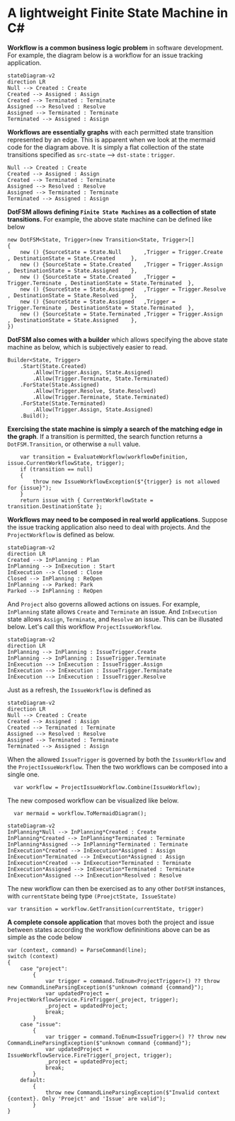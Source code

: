 ﻿# A lightweight Finite State Machine in C#

**Workflow is a common business logic problem** in software development. For example, the diagram below is a workflow for an issue tracking application.
```mermaid
stateDiagram-v2
direction LR
Null --> Created : Create
Created --> Assigned : Assign
Created --> Terminated : Terminate
Assigned --> Resolved : Resolve
Assigned --> Terminated : Terminate
Terminated --> Assigned : Assign
```

**Workflows are essentially graphs** with each permitted state transition represented by an edge. This is apparent when we look at the mermaid code for the diagram above. It is simply a flat collection of the state transitions specified as `src-state` --> `dst-state` : `trigger`. 
```
Null --> Created : Create
Created --> Assigned : Assign
Created --> Terminated : Terminate
Assigned --> Resolved : Resolve
Assigned --> Terminated : Terminate
Terminated --> Assigned : Assign
```

**DotFSM allows defining `Finite State Machines` as a collection of state transitions.** For example, the above state machine can be defined like below
```
new DotFSM<State, Trigger>(new Transition<State, Trigger>[]
{
    new () {SourceState = State.Null       ,Trigger = Trigger.Create    , DestinationState = State.Created     },
    new () {SourceState = State.Created    ,Trigger = Trigger.Assign    , DestinationState = State.Assigned    },
    new () {SourceState = State.Created    ,Trigger = Trigger.Terminate , DestinationState = State.Terminated  },
    new () {SourceState = State.Assigned   ,Trigger = Trigger.Resolve   , DestinationState = State.Resolved    },
    new () {SourceState = State.Assigned   ,Trigger = Trigger.Terminate , DestinationState = State.Terminated  },
    new () {SourceState = State.Terminated ,Trigger = Trigger.Assign    , DestinationState = State.Assigned    },
})
```
**DotFSM also comes with a builder** which allows specifying the above state machine as below, which is subjectively easier to read.
```
Builder<State, Trigger>
    .Start(State.Created)
        .Allow(Trigger.Assign, State.Assigned)
        .Allow(Trigger.Terminate, State.Terminated)
    .ForState(State.Assigned)
        .Allow(Trigger.Resolve, State.Resolved)
        .Allow(Trigger.Terminate, State.Terminated)
    .ForState(State.Terminated)
        .Allow(Trigger.Assign, State.Assigned)
    .Build();
```

**Exercising the state machine is simply a search of the matching edge in the graph**. If a transition is permitted, the search function returns a `DotFSM.Transition`, or otherwise a `null` value.
```
    var transition = EvaluateWorkflow(workflowDefinition, issue.CurrentWorkflowState, trigger);
    if (transition == null)
    {
        throw new IssueWorkflowException($"{trigger} is not allowed for {issue}");
    }
    return issue with { CurrentWorkflowState = transition.DestinationState };
```

**Workflows may need to be composed in real world applications**. Suppose the issue tracking application also need to deal with projects. And the `ProjectWorkflow` is defined as below.
```mermaid
stateDiagram-v2
direction LR
Created --> InPlanning : Plan
InPlanning --> InExecution : Start
InExecution --> Closed : Close
Closed --> InPlanning : ReOpen
InPlanning --> Parked: Park
Parked --> InPlanning : ReOpen
```
And `Project` also governs allowed actions on issues. For example, `InPlanning` state allows `Create` and `Terminate` an issue. And `InExecution` state allows `Assign`, `Terminate`, and `Resolve` an issue. This can be illusated below. Let's call this workflow `ProjectIssueWorkflow`.
```mermaid
stateDiagram-v2
direction LR
InPlanning --> InPlanning : IssueTrigger.Create
InPlanning --> InPlanning : IssueTrigger.Terminate
InExecution --> InExecution : IssueTrigger.Assign
InExecution --> InExecution : IssueTrigger.Terminate
InExecution --> InExecution : IssueTrigger.Resolve
```
Just as a refresh, the `IssueWorkflow` is defined as 
```mermaid
stateDiagram-v2
direction LR
Null --> Created : Create
Created --> Assigned : Assign
Created --> Terminated : Terminate
Assigned --> Resolved : Resolve
Assigned --> Terminated : Terminate
Terminated --> Assigned : Assign
```

When the allowed `IssueTrigger` is governed by both the `IssueWorkflow` and the `ProjectIssueWorkflow`. Then the two workflows can be composed into a single one.
```
  var workflow = ProjectIssueWorkflow.Combine(IssueWorkflow);
```
The new composed workflow can be visualized like below.
```
  var mermaid = workflow.ToMermaidDiagram();
```
```mermaid
stateDiagram-v2
InPlanning*Null --> InPlanning*Created : Create
InPlanning*Created --> InPlanning*Terminated : Terminate
InPlanning*Assigned --> InPlanning*Terminated : Terminate
InExecution*Created --> InExecution*Assigned : Assign
InExecution*Terminated --> InExecution*Assigned : Assign
InExecution*Created --> InExecution*Terminated : Terminate
InExecution*Assigned --> InExecution*Terminated : Terminate
InExecution*Assigned --> InExecution*Resolved : Resolve

```

The new workflow can then be exercised as to any other `DotFSM` instances, with `currentState` being type `(ProejctState, IssueState)`
```
var transition = workflow.GetTransition(currentState, trigger)
```

**A complete console application** that moves both the project and issue between states according the workflow defininitions above can be as simple as the code below
```
var (context, command) = ParseCommand(line);
switch (context)
{
    case "project":
        {
            var trigger = command.ToEnum<ProjectTrigger>() ?? throw new CommandLineParsingException($"unknown command {command}");
            var updatedProject = ProjectWorkflowService.FireTrigger(_project, trigger);
            _project = updatedProject;
            break;
        }
    case "issue":
        {
            var trigger = command.ToEnum<IssueTrigger>() ?? throw new CommandLineParsingException($"unknown command {command}");
            var updatedProject = IssueWorkflowService.FireTrigger(_project, trigger);
            _project = updatedProject;
            break;
        }
    default:
        {
            throw new CommandLineParsingException($"Invalid context {context}. Only 'Proejct' and 'Issue' are valid");
        }
} 
```
